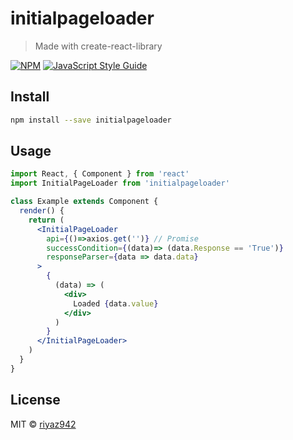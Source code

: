# initialpageloader

> Made with create-react-library

[![NPM](https://img.shields.io/npm/v/initialpageloader.svg)](https://www.npmjs.com/package/initialpageloader) [![JavaScript Style Guide](https://img.shields.io/badge/code_style-standard-brightgreen.svg)](https://standardjs.com)

## Install

```bash
npm install --save initialpageloader
```

## Usage

```jsx
import React, { Component } from 'react'
import InitialPageLoader from 'initialpageloader'

class Example extends Component {
  render() {
    return (
      <InitialPageLoader
        api={()=>axios.get('')} // Promise
        successCondition={(data)=> (data.Response == 'True')}
        responseParser={data => data.data}
      >
        {
          (data) => (
            <div>
              Loaded {data.value}
            </div>
          )
        }
      </InitialPageLoader>
    )
  }
}
```

## License

MIT © [riyaz942](https://github.com/riyaz942)
